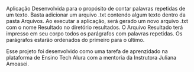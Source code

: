 Aplicação Desenvolvida para o propósito de contar palavras repetidas de um texto.
Basta adicionar um arquivo .txt contendo algum texto dentro da pasta Arquivos.
Ao executar a aplicação, será gerado um novo arquivo .txt com o nome Resultado no diretório resultados.
O Arquivo Resultado terá impresso em seu corpo todos os parágrafos com palavras repetidas.
Os parágrafos estarão ordenados do primeiro para o último.

Esse projeto foi desenvolvido como uma tarefa de aprenzidado na plataforma de Ensino Tech Alura com a mentoria da Instrutora Juliana Amoasei.
